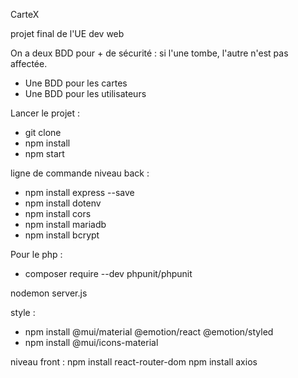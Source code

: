CarteX

projet final de l'UE dev web

On a deux BDD pour + de sécurité : si l'une tombe, l'autre n'est pas affectée.

- Une BDD pour les cartes
- Une BDD pour les utilisateurs

Lancer le projet :

- git clone
- npm install
- npm start

ligne de commande
niveau back :

- npm install express --save
- npm install dotenv
- npm install cors
- npm install mariadb
- npm install bcrypt

Pour le php :

- composer require --dev phpunit/phpunit

nodemon server.js

style :

- npm install @mui/material @emotion/react @emotion/styled
- npm install @mui/icons-material

niveau front :
npm install react-router-dom
npm install axios
